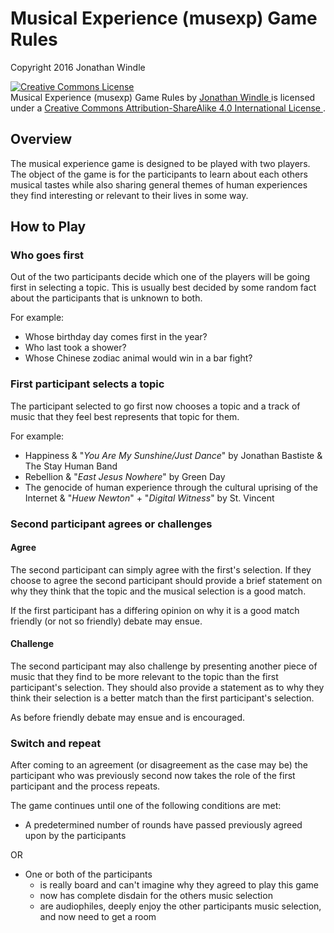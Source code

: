 # Musical Experience (musexp) Game Rules

Copyright 2016 Jonathan Windle

<a rel="license" href="http://creativecommons.org/licenses/by-sa/4.0/">
    <img alt="Creative Commons License" style="border-width:0"
        src="https://i.creativecommons.org/l/by-sa/4.0/88x31.png" />
</a><br />
<span xmlns:dct="http://purl.org/dc/terms/"
    href="http://purl.org/dc/dcmitype/Text" property="dct:title" rel="dct:type">
        Musical Experience (musexp) Game Rules
</span>
by
<a xmlns:cc="http://creativecommons.org/ns#"
    href="https://githubhttps://github.com/jonathan.com/jonathanwindle/musexp"
    property="cc:attributionName" rel="cc:attributionURL">
        Jonathan Windle
</a>
is licensed under a
<a rel="license" href="http://creativecommons.org/licenses/by-sa/4.0/">
    Creative Commons Attribution-ShareAlike 4.0 International License
</a>
.

## Overview

The musical experience game is designed to be played with two players. The
object of the game is for the participants to learn about each others musical
tastes while also sharing general themes of human experiences they find
interesting or relevant to their lives in some way.

## How to Play

### Who goes first

Out of the two participants decide which one of the players will be going first
in selecting a topic. This is usually best decided by some random fact about the
participants that is unknown to both.

For example:

* Whose birthday day comes first in the year?
* Who last took a shower?
* Whose Chinese zodiac animal would win in a bar fight?

### First participant selects a topic

The participant selected to go first now chooses a topic and a track of music
that they feel best represents that topic for them.

For example:

* Happiness & "_You Are My Sunshine/Just Dance_" by Jonathan Bastiste & The Stay
  Human Band
* Rebellion & "_East Jesus Nowhere_" by Green Day
* The genocide of human experience through the cultural uprising of the Internet
  & "_Huew Newton_" + "_Digital Witness_" by St. Vincent

### Second participant agrees or challenges

#### Agree

The second participant can simply agree with the first's selection. If they
choose to agree the second participant should provide a brief statement on
why they think that the topic and the musical selection is a good match.

If the first participant has a differing opinion on why it is a good match
friendly (or not so friendly) debate may ensue.

#### Challenge

The second participant may also challenge by presenting another piece of music
that they find to be more relevant to the topic than the first participant's
selection. They should also provide a statement as to why they think their
selection is a better match than the first participant's selection.

As before friendly debate may ensue and is encouraged.

### Switch and repeat

After coming to an agreement (or disagreement as the case may be) the
participant who was previously second now takes the role of the first
participant and the process repeats.

The game continues until one of the following conditions are met:

* A predetermined number of rounds have passed previously agreed upon by the
  participants

OR

* One or both of the participants
    * is really board and can't imagine why they agreed to play this game
    * now has complete disdain for the others music selection
    * are audiophiles, deeply enjoy the other participants music selection, and
      now need to get a room
